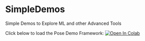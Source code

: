 # SimpleDemos
Simple Demos to Explore ML and other Advanced Tools

Click below to load the Pose Demo Framework:
[![Open In Colab](https://colab.research.google.com/assets/colab-badge.svg)](https://colab.research.google.com/github/cmcilip/SimpleDemos/blob/main/Pose%20Video%20Builder.ipynb)

